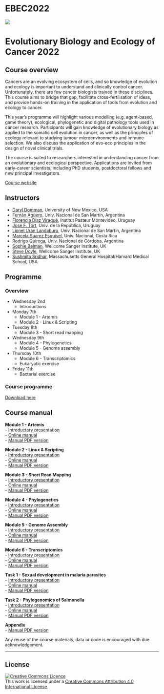 # EBEC2022

 ![](https://coursesandconferences.wellcomeconnectingscience.org/wp-content/themes/wcc_courses_and_conferences/dist/assets/svg/logo.svg) 
   
   
# Evolutionary Biology and Ecology of Cancer 2022

## Course overview
Cancers are an evolving ecosystem of cells, and so knowledge of evolution and ecology is important to understand and clinically control cancer. Unfortunately, there are few cancer biologists trained in these disciplines. This course aims to bridge that gap, facilitate cross-fertilisation of ideas, and provide hands-on training in the application of tools from evolution and ecology to cancer.

This year’s programme will highlight various modelling (e.g. agent-based, game theory), ecological, phylogenetic and digital pathology tools used in cancer research. Participants will gain knowledge of evolutionary biology as applied to the somatic cell evolution in cancer, as well as the principles of ecology relevant to studying tumour microenvironments and immune selection. We also discuss the application of evo-eco principles in the design of novel clinical trials.

The course is suited to researchers interested in understanding cancer from an evolutionary and ecological perspective. Applications are invited from early-career scientists, including PhD students, postdoctoral fellows and new principal investigators.

[Course website](https://coursesandconferences.wellcomeconnectingscience.org/event/evolutionary-biology-and-ecology-of-cancer-20220613/)

## Instructors
- [Daryl Domman](https://hsc.unm.edu/medicine/departments/internal-medicine/programs-and-centers/global-health/research/pathogen-genomics.html), University of New Mexico, USA
- [Fernán Agüero](https://www.trypanosomatics.org/authors/fernan/), Univ. Nacional de San Martín, Argentina
- [Florencia Díaz Viraqué](https://www.researchgate.net/profile/Florencia-Diaz-Viraque), Institut Pasteur Montevideo, Uruguay
- [Jose F. Tort](https://www.researchgate.net/profile/Jose-Tort), Univ. de la República, Uruguay
- [Lionel Urán Landaburu](https://www.researchgate.net/profile/Lionel-Uran-Landaburu-2), Univ. Nacional de San Martín, Argentina
- [Marcela Suarez Esquivel](https://www.researchgate.net/profile/Marcela-Suarez-Esquivel), Univ. Nacional, Costa Rica
- [Rodrigo Quiroga](https://www.conicet.gov.ar/new_scp/detalle.php?id=36602%20[conicet.gov.ar]), Univ. Nacional de Córdoba, Argentina
- [Sophie Belman](https://www.sanger.ac.uk/person/belman-sophie/), Wellcome Sanger Institute, UK
- [Steve Doyle](https://www.sanger.ac.uk/person/doyle-stephen/), Wellcome Sanger Institute, UK
- [Sushmita Sridhar](https://www.massgeneral.org/medicine/infectious-diseases/research-and-initiatives/harris-and-larocque-laboratory/), Massachusetts General Hospital/Harvard Medical School, USA


## Programme
### Overview
- Wednesday 2nd
  - Introductions
- Monday 7th
  - Module 1 - Artemis
  - Module 2 - Linux & Scripting
- Tuesday 8th
  - Module 3 - Short read mapping
- Wednesday 9th
  - Module 4 - Phylogenetics
  - Module 5 - Genome assembly  
- Thursday 10th
  - Module 6 - Transcriptomics
  - Eukaryotic exercise
- Friday 11th
  - Bacterial exercise   

### Course programme
[Download here](EBEC_2022_programme_online.pdf)


## Course manual
**Module 1 - Artemis**  
     - [Introductory presentation](presentations/Module_1_Artemis.pdf)  
     - [Online manual](manuals/module_artemis/module_artemis.md)  
     - [Manual PDF version](manuals/module_artemis/module_artemis.pdf)  
  
**Module 2 - Linux & Scripting**  
     - [Introductory presentation](presentations/intro-module-2-unix-linux.pdf)  
     - [Online manual](manuals/module_linux_scripting/module_linux_scripting.md)  
     - [Manual PDF version](manuals/module_linux_scripting/module_linux_scripting.pdf)  
  
**Module 3 - Short Read Mapping**  
     - [Introductory presentation](presentations/01FEB22_Mapping_intro_SS_SB.pdf)  
     - [Online manual](manuals/module_shortread_mapping/module_shortread_mapping.md)  
     - [Manual PDF version](manuals/module_shortread_mapping/module_shortread_mapping.pdf)  
  
**Module 4 - Phylogenetics**  
     - [Introductory presentation](presentations/Module_4_Phylogenetics_WWPG_2022.pdf)  
     - [Online manual](manuals/module_phylogenetics/module_phylogenetics.md)  
     - [Manual PDF version](manuals/module_phylogenetics/module_phylogenetics.pdf)   
  
**Module 5 - Genome Assembly**  
     - [Introductory presentation](presentations/WWPG_Module5_GenomeAssembly_Introduction.pdf)   
     - [Online manual](manuals/module_denovo_assembly/module_denovo_assembly.md)  
     - [Manual PDF version](manuals/module_denovo_assembly/module_denovo_assembly.pdf)    
  
**Module 6 - Transcriptomics**  
     - [Introductory presentation](presentations/WWPG22_LATAM_Module6_transcriptomics.pptx)  
     - [Online manual](manuals/module_transcriptomics/module_transcriptomics.md)  
     - [Manual PDF version](manuals/module_transcriptomics/module_transcriptomics.pdf)   
  
**Task 1 - Sexual development in malaria parasites**  
     - [Introductory presentation](presentations/Task1Presentation.pptx)  
     - [Online manual](manuals/exercise_RNAseq/exercise_RNAseq.md)  
     - [Manual PDF version](manuals/exercise_RNAseq/exercise_RNAseq.pdf)  
  
**Task 2 - Phylogenomics of Salmonella**  
     - [Introductory presentation](presentations/)  
     - [Online manual](manuals/exercise_bacterial/Task2_georeferencing.md)  
     - [Manual PDF version](manuals/exercise_bacterial/Task2_georeferencing.pdf) 
  
**Appendix**  
     - [Manual PDF version](manuals/WWPG_VietnamVirtual_Appendix.pdf)  



Any reuse of the course materials, data or code is encouraged with due acknowledgement.

******
## License
<a rel="license" href="http://creativecommons.org/licenses/by/4.0/"><img alt="Creative Commons Licence" style="border-width:0" src="https://i.creativecommons.org/l/by/4.0/88x31.png" /></a><br />This work is licensed under a <a rel="license" href="http://creativecommons.org/licenses/by/4.0/">Creative Commons Attribution 4.0 International License</a>.

